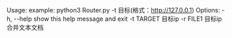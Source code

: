 Usage: example: python3 Router.py -t 目标(格式：http://127.0.0.1)
Options:
  -h, --help  show this help message and exit
  -t TARGET   目标ip
  -r FILE1    目标ip合并文本文档
